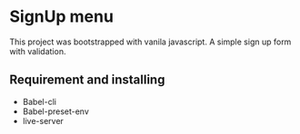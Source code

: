 # SignUp menu 
This project was bootstrapped with vanila javascript.
A simple sign up form with validation.

## Requirement and installing
* Babel-cli  
* Babel-preset-env
* live-server
